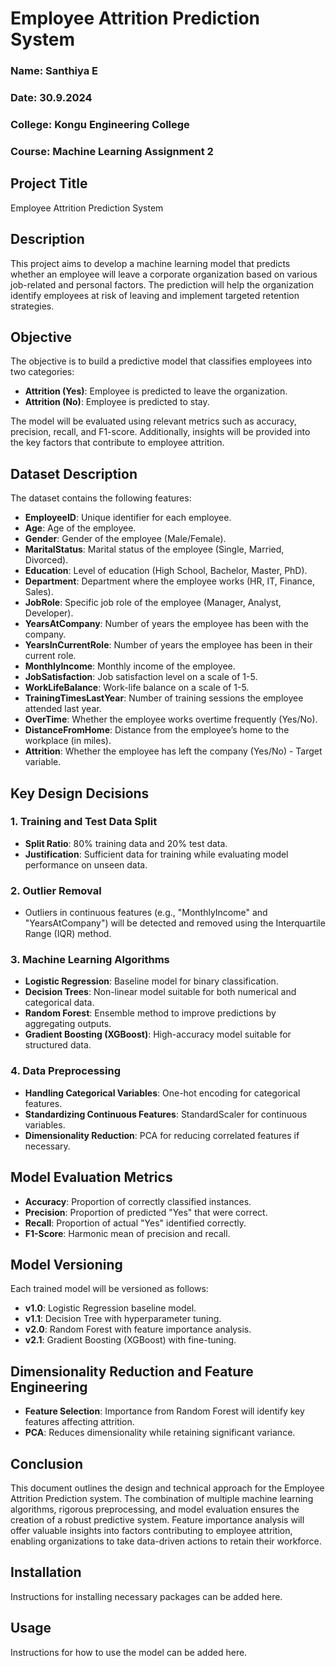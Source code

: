 # Employee Attrition Prediction System

### Name: Santhiya E  
### Date: 30.9.2024  
### College: Kongu Engineering College  
### Course: Machine Learning Assignment 2  

## Project Title
Employee Attrition Prediction System

## Description
This project aims to develop a machine learning model that predicts whether an employee will leave a corporate organization based on various job-related and personal factors. The prediction will help the organization identify employees at risk of leaving and implement targeted retention strategies.

## Objective
The objective is to build a predictive model that classifies employees into two categories:
- **Attrition (Yes)**: Employee is predicted to leave the organization.
- **Attrition (No)**: Employee is predicted to stay.

The model will be evaluated using relevant metrics such as accuracy, precision, recall, and F1-score. Additionally, insights will be provided into the key factors that contribute to employee attrition.

## Dataset Description
The dataset contains the following features:
- **EmployeeID**: Unique identifier for each employee.
- **Age**: Age of the employee.
- **Gender**: Gender of the employee (Male/Female).
- **MaritalStatus**: Marital status of the employee (Single, Married, Divorced).
- **Education**: Level of education (High School, Bachelor, Master, PhD).
- **Department**: Department where the employee works (HR, IT, Finance, Sales).
- **JobRole**: Specific job role of the employee (Manager, Analyst, Developer).
- **YearsAtCompany**: Number of years the employee has been with the company.
- **YearsInCurrentRole**: Number of years the employee has been in their current role.
- **MonthlyIncome**: Monthly income of the employee.
- **JobSatisfaction**: Job satisfaction level on a scale of 1-5.
- **WorkLifeBalance**: Work-life balance on a scale of 1-5.
- **TrainingTimesLastYear**: Number of training sessions the employee attended last year.
- **OverTime**: Whether the employee works overtime frequently (Yes/No).
- **DistanceFromHome**: Distance from the employee’s home to the workplace (in miles).
- **Attrition**: Whether the employee has left the company (Yes/No) - Target variable.

## Key Design Decisions
### 1. Training and Test Data Split
- **Split Ratio**: 80% training data and 20% test data.
- **Justification**: Sufficient data for training while evaluating model performance on unseen data.

### 2. Outlier Removal
- Outliers in continuous features (e.g., "MonthlyIncome" and "YearsAtCompany") will be detected and removed using the Interquartile Range (IQR) method.

### 3. Machine Learning Algorithms
- **Logistic Regression**: Baseline model for binary classification.
- **Decision Trees**: Non-linear model suitable for both numerical and categorical data.
- **Random Forest**: Ensemble method to improve predictions by aggregating outputs.
- **Gradient Boosting (XGBoost)**: High-accuracy model suitable for structured data.

### 4. Data Preprocessing
- **Handling Categorical Variables**: One-hot encoding for categorical features.
- **Standardizing Continuous Features**: StandardScaler for continuous variables.
- **Dimensionality Reduction**: PCA for reducing correlated features if necessary.

## Model Evaluation Metrics
- **Accuracy**: Proportion of correctly classified instances.
- **Precision**: Proportion of predicted "Yes" that were correct.
- **Recall**: Proportion of actual "Yes" identified correctly.
- **F1-Score**: Harmonic mean of precision and recall.

## Model Versioning
Each trained model will be versioned as follows:
- **v1.0**: Logistic Regression baseline model.
- **v1.1**: Decision Tree with hyperparameter tuning.
- **v2.0**: Random Forest with feature importance analysis.
- **v2.1**: Gradient Boosting (XGBoost) with fine-tuning.

## Dimensionality Reduction and Feature Engineering
- **Feature Selection**: Importance from Random Forest will identify key features affecting attrition.
- **PCA**: Reduces dimensionality while retaining significant variance.

## Conclusion
This document outlines the design and technical approach for the Employee Attrition Prediction system. The combination of multiple machine learning algorithms, rigorous preprocessing, and model evaluation ensures the creation of a robust predictive system. Feature importance analysis will offer valuable insights into factors contributing to employee attrition, enabling organizations to take data-driven actions to retain their workforce.

## Installation
Instructions for installing necessary packages can be added here.

## Usage
Instructions for how to use the model can be added here.
